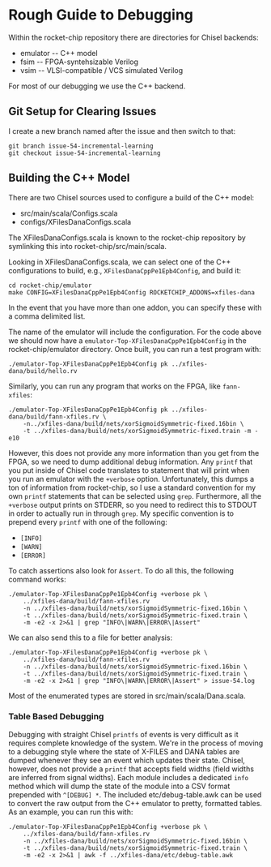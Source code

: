 # Rough Guide to Debugging

Within the rocket-chip repository there are directories for Chisel backends:
* emulator -- C++ model
* fsim -- FPGA-syntehsizable Verilog
* vsim -- VLSI-compatible / VCS simulated Verilog

For most of our debugging we use the C++ backend.

## Git Setup for Clearing Issues
I create a new branch named after the issue and then switch to that:

```
git branch issue-54-incremental-learning
git checkout issue-54-incremental-learning
```

## Building the C++ Model

There are two Chisel sources used to configure a build of the C++ model:
* src/main/scala/Configs.scala
* configs/XFilesDanaConfigs.scala

The XFilesDanaConfigs.scala is known to the rocket-chip repository by symlinking this into rocket-chip/src/main/scala.

Looking in XFilesDanaConfigs.scala, we can select one of the C++ configurations to build, e.g., `XFilesDanaCppPe1Epb4Config`, and build it:

```
cd rocket-chip/emulator
make CONFIG=XFilesDanaCppPe1Epb4Config ROCKETCHIP_ADDONS=xfiles-dana
```

In the event that you have more than one addon, you can specify these with a comma delimited list.

The name of the emulator will include the configuration. For the code above we should now have a `emulator-Top-XFilesDanaCppPe1Epb4Config` in the rocket-chip/emulator directory. Once built, you can run a test program with:

```
./emulator-Top-XFilesDanaCppPe1Epb4Config pk ../xfiles-dana/build/hello.rv
```

Similarly, you can run any program that works on the FPGA, like `fann-xfiles`:

```
./emulator-Top-XFilesDanaCppPe1Epb4Config pk ../xfiles-dana/build/fann-xfiles.rv \
    -n../xfiles-dana/build/nets/xorSigmoidSymmetric-fixed.16bin \
    -t ../xfiles-dana/build/nets/xorSigmoidSymmetric-fixed.train -m -e10
```

However, this does not provide any more information than you get from the FPGA, so we need to dump additional debug information. Any `printf` that you put inside of Chisel code translates to statement that will print when you run an emulator with the `+verbose` option. Unfortunately, this dumps a ton of information from rocket-chip, so I use a standard convention for my own `printf` statements that can be selected using `grep`. Furthermore, all the `+verbose` output prints on STDERR, so you need to redirect this to STDOUT in order to actually run in through `grep`. My specific convention is to prepend every `printf` with one of the following:
* `[INFO]`
* `[WARN]`
* `[ERROR]`

To catch assertions also look for `Assert`. To do all this, the following command works:

```
./emulator-Top-XFilesDanaCppPe1Epb4Config +verbose pk \
    ../xfiles-dana/build/fann-xfiles.rv
    -n ../xfiles-dana/build/nets/xorSigmoidSymmetric-fixed.16bin \
    -t ../xfiles-dana/build/nets/xorSigmoidSymmetric-fixed.train \
    -m -e2 -x 2>&1 | grep "INFO\|WARN\|ERROR\|Assert"
```

We can also send this to a file for better analysis:

```
./emulator-Top-XFilesDanaCppPe1Epb4Config +verbose pk \
    ../xfiles-dana/build/fann-xfiles.rv
    -n ../xfiles-dana/build/nets/xorSigmoidSymmetric-fixed.16bin \
    -t ../xfiles-dana/build/nets/xorSigmoidSymmetric-fixed.train \
    -m -e2 -x 2>&1 | grep "INFO\|WARN\|ERROR\|Assert" > issue-54.log
```

Most of the enumerated types are stored in src/main/scala/Dana.scala.

### Table Based Debugging
Debugging with straight Chisel `printfs` of events is very difficult as it requires complete knowledge of the system. We're in the process of moving to a debugging style where the state of X-FILES and DANA tables are dumped whenever they see an event which updates their state. Chisel, however, does not provide a `printf` that accepts field widths (field widths are inferred from signal widths). Each module includes a dedicated `info` method which will dump the state of the module into a CSV format prepended with `^[DEBUG] *`. The included etc/debug-table.awk can be used to convert the raw output from the C++ emulator to pretty, formatted tables. As an example, you can run this with:

```
./emulator-Top-XFilesDanaCppPe1Epb4Config +verbose pk \
    ../xfiles-dana/build/fann-xfiles.rv
    -n ../xfiles-dana/build/nets/xorSigmoidSymmetric-fixed.16bin \
    -t ../xfiles-dana/build/nets/xorSigmoidSymmetric-fixed.train \
    -m -e2 -x 2>&1 | awk -f ../xfiles-dana/etc/debug-table.awk
```
